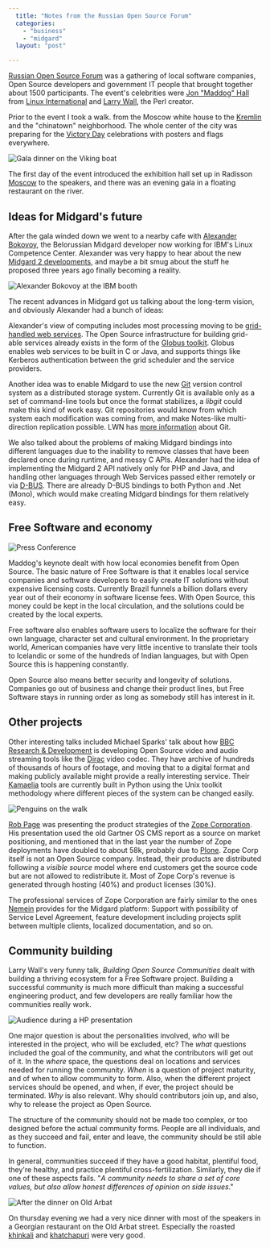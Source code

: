 ```yaml
---
  title: "Notes from the Russian Open Source Forum"
  categories: 
    - "business"
    - "midgard"
  layout: "post"

---
```

[Russian Open Source Forum][1] was a gathering of local software companies, Open Source developers and government IT people that brought together about 1500 participants. The event's celebrities were [Jon "Maddog" Hall][4] from [Linux International][2] and [Larry Wall][3], the Perl creator.

Prior to the event I took a walk. from the Moscow white house to the [Kremlin][11] and the "chinatown" neighborhood. The whole center of the city was preparing for the [Victory Day][12] celebrations with posters and flags everywhere.

![Gala dinner on the Viking boat](/files/OSF_Viking_Boat_Gala.jpg)

The first day of the event introduced the exhibition hall set up in Radisson [Moscow][7] to the speakers, and there was an evening gala in a floating restaurant on the river.

## Ideas for Midgard's future

After the gala winded down we went to a nearby cafe with [Alexander Bokovoy][5], the Belorussian Midgard developer now working for IBM's Linux Competence Center. Alexander was very happy to hear about the new [Midgard 2 developments][6], and maybe a bit smug about the stuff he proposed three years ago finally becoming a reality.

![Alexander Bokovoy at the IBM booth](/files/OSF_Alexander_IBM_Booth.jpg)

The recent advances in Midgard got us talking about the long-term vision, and obviously Alexander had a bunch of ideas:

Alexander's view of computing includes most processing moving to be [grid-handled web services][10]. The Open Source infrastructure for building grid-able services already exists in the form of the [Globus toolkit][9]. Globus enables web services to be built in C or Java, and supports things like Kerberos authentication between the grid scheduler and the service providers.

Another idea was to enable Midgard to use the new [Git][13] version control system as a distributed storage system. Currently Git is available only as a set of command-line tools but once the format stabilizes, a _libgit_ could make this kind of work easy. Git repositories would know from which system each modification was coming from, and make Notes-like multi-direction replication possible. LWN has [more information][14] about Git.

We also talked about the problems of making Midgard bindings into different languages due to the inability to remove classes that have been declared once during runtime, and messy C APIs. Alexander had the idea of implementing the Midgard 2 API natively only for PHP and Java, and handling other languages through Web Services passed either remotely or via [D-BUS][15]. There are already D-BUS bindings to both Python and .Net (Mono), which would make creating Midgard bindings for them relatively easy.

## Free Software and economy

![Press Conference](/files/OSF_Celeb_Panel.jpg)

Maddog's keynote dealt with how local economies benefit from Open Source. The basic nature of Free Software is that it enables local service companies and software developers to easily create IT solutions without expensive licensing costs. Currently Brazil funnels a billion dollars every year out of their economy in software license fees. With Open Source, this money could be kept in the local circulation, and the solutions could be created by the local experts.

Free software also enables software users to localize the software for their own language, character set and cultural environment. In the proprietary world, American companies have very little incentive to translate their tools to Icelandic or some of the hundreds of Indian languages, but with Open Source this is happening constantly.

Open Source also means better security and longevity of solutions. Companies go out of business and change their product lines, but Free Software stays in running order as long as somebody still has interest in it.

## Other projects

Other interesting talks included Michael Sparks' talk about how [BBC Research & Development][8] is developing Open Source video and audio streaming tools like the [Dirac][22] video codec. They have archive of hundreds of thousands of hours of footage, and moving that to a digital format and making publicly available might provide a really interesting service. Their [Kamaelia][23] tools are currently built in Python using the Unix toolkit methodology where different pieces of the system can be changed easily.

![Penguins on the walk](/files/OSF_Penguins.jpg)

[Rob Page][17] was presenting the product strategies of the [Zope Corporation][16]. His presentation used the old Gartner OS CMS report as a source on market positioning, and mentioned that in the last year the number of Zope deployments have doubled to about 58k, probably due to [Plone][18]. Zope Corp itself is not an Open Source company. Instead, their products are distributed following a _visible source_ model where end customers get the source code but are not allowed to redistribute it. Most of Zope Corp's revenue is generated through hosting (40%) and product licenses (30%).

The professional services of Zope Corporation are fairly similar to the ones [Nemein][21] provides for the Midgard platform: Support with possibility of Service Level Agreement, feature development including projects split between multiple clients, localized documentation, and so on.

## Community building

Larry Wall's very funny talk, _Building Open Source Communities_ dealt with building a thriving ecosystem for a Free Software project. Building a successful community is much more difficult than making a successful engineering product, and few developers are really familiar how the communities really work.

![Audience during a HP presentation](/files/OSF_Crowd.jpg)

One major question is about the personalities involved, _who_ will be interested in the project, who will be excluded, etc? The _what_ questions included the goal of the community, and what the contributors will get out of it. In the _where_ space, the questions deal on locations and services needed for running the community. _When_ is a question of project maturity, and of when to allow community to form. Also, when the different project services should be opened, and when, if ever, the project should be terminated. _Why_ is also relevant. Why should contributors join up, and also, why to release the project as Open Source.

The structure of the community should not be made too complex, or too designed before the actual community forms. People are all individuals, and as they succeed and fail, enter and leave, the community should be still able to function.

In general, communities succeed if they have a good habitat, plentiful food, they're healthy, and practice plentiful cross-fertilization. Similarly, they die if one of these aspects fails. "_A community needs to share a set of core values, but also allow honest differences of opinion on side issues_."

![After the dinner on Old Arbat](/files/OSF_Georgian_Dinner.jpg)

On thursday evening we had a very nice dinner with most of the speakers in a Georgian restaurant on the Old Arbat street. Especially the roasted [khinkali][20] and [khatchapuri][19] were very good.

[1]: http://www.opensource-forum.ru/index.php
[2]: http://www.li.org/
[3]: http://www.wall.org/~larry/
[4]: http://www.li.org/who/bio.php?name=hall
[5]: http://www.midgard-project.org/midcom-permalink-01ed9894c409cae82b929b0f0f928d52
[6]: http://bergie.iki.fi/midcom-permalink-0ca727a1a16a493d5e8b62a509b28c46
[7]: http://en.wikipedia.org/wiki/Moscow
[8]: http://www.bbc.co.uk/rd/index.shtml
[9]: http://www-unix.globus.org/toolkit/
[10]: http://www.gridcomputingplanet.com/news/article.php/3304571
[11]: http://en.wikipedia.org/wiki/Moscow_Kremlin
[12]: http://en.wikipedia.org/wiki/Victory_Day
[13]: http://en.wikipedia.org/wiki/Git
[14]: http://lwn.net/Articles/131657/
[15]: http://www.freedesktop.org/Software/dbus
[16]: http://www.zope.com/
[17]: http://www.zope.com/Corporate/Management/Page.html
[18]: http://plone.org/
[19]: http://www.recipesfood.com/Recipes/Khatchapuri-(Georgian-Cheese-Bread).aspx
[20]: http://members.tripod.com/ggdavid/georgia/cuisine/khinkali.htm
[21]: http://www.nemein.com/
[22]: http://dirac.sourceforge.net/
[23]: http://kamaelia.sourceforge.net/